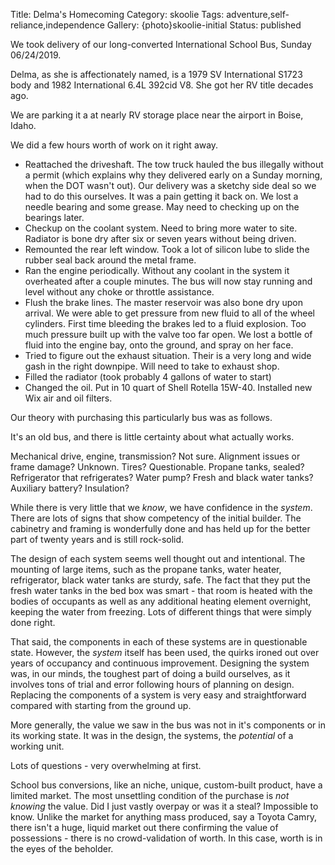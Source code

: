 Title: Delma's Homecoming
Category: skoolie
Tags: adventure,self-reliance,independence
Gallery: {photo}skoolie-initial
Status: published

We took delivery of our long-converted International School Bus, Sunday 06/24/2019.

Delma, as she is affectionately named, is a 1979 SV International S1723 body and 1982 International 6.4L 392cid V8. She got her RV title decades ago.

We are parking it a at nearly RV storage place near the airport in Boise, Idaho.

We did a few hours worth of work on it right away.

- Reattached the driveshaft. The tow truck hauled the bus illegally without
a permit (which explains why they delivered early on a Sunday morning, when the
DOT wasn't out). Our delivery was a sketchy side deal so we had to do this ourselves.
It was a pain getting it back on. We lost a needle bearing and some grease. May
need to checking up on the bearings later.
- Checkup on the coolant system. Need to bring more water to site. Radiator is
bone dry after six or seven years without being driven.
- Remounted the rear left window. Took a lot of silicon lube to slide the rubber
seal back around the metal frame.
- Ran the engine periodically. Without any coolant in the system it overheated
after a couple minutes. The bus will now stay running and level without any choke or
throttle assistance.
- Flush the brake lines. The master reservoir was also bone dry upon arrival. We
were able to get pressure from new fluid to all of the wheel cylinders. First time bleeding the brakes led to a fluid explosion. Too much pressure built
up with the valve too far open. We lost a bottle of fluid into the engine bay,
onto the ground, and spray on her face.
- Tried to figure out the exhaust situation. Their is a very long and wide gash
in the right downpipe. Will need to take to exhaust shop.
- Filled the radiator (took probably 4 gallons of water to start) 
- Changed the oil. Put in 10 quart of Shell Rotella 15W-40. Installed new Wix air and oil filters.

Our theory with purchasing this particularly bus was as follows. 

It's an old bus, and there is little certainty about what actually works. 

Mechanical drive, engine, transmission? Not sure. Alignment issues or frame damage? Unknown. Tires? Questionable. Propane tanks, sealed? Refrigerator that refrigerates? Water pump? Fresh and black water tanks? Auxiliary battery? Insulation? 

While there is very little that we _know_, we have confidence in the _system_. There are lots of signs that show competency of the initial builder. The cabinetry and framing is wonderfully done and has held up for the better part of twenty years and is still rock-solid. 

The design of each system seems well thought out and intentional. The mounting of large items, such as the propane tanks, water heater, refrigerator, black water tanks are sturdy, safe. The fact that they put the fresh water tanks in the bed box was smart - that room is heated with the bodies of occupants as well as any additional heating element overnight, keeping the water from freezing. Lots of different things that were simply done right. 

That said, the components in each of these systems are in questionable state. However, the _system_ itself has been used, the quirks ironed out over years of occupancy and continuous improvement. Designing the system was, in our minds, the toughest part of doing a build ourselves, as it involves tons of trial and error following hours of planning on design. Replacing the components of a system is very easy and straightforward compared with starting from the ground up. 

More generally, the value we saw in the bus was not in it's components or in its working state. It was in the design, the systems, the _potential_ of a working unit.

Lots of questions - very overwhelming at first. 

School bus conversions, like an niche, unique, custom-built product, have a limited market. The most unsettling condition of the purchase is _not knowing_ the value. Did I just vastly overpay or was it a steal? Impossible to know. Unlike the market for anything mass produced, say a Toyota Camry, there isn't a huge, liquid market out there confirming the value of possessions - there is no crowd-validation of worth. In this case, worth is in the eyes of the beholder. 


